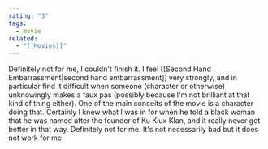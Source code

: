 ```yaml
---
rating: "3"
tags:
  - movie
related:
  - "[[Movies]]"
---
```

Definitely not for me, I couldn't finish it. I feel [[Second Hand Embarrassment|second hand embarrassment]] very strongly, and in particular find it difficult when someone (character or otherwise) unknowingly makes a faux pas (possibly because I'm not brilliant at that kind of thing either). One of the main conceits of the movie is a character doing that. Certainly I knew what I was in for when he told a black woman that he was named after the founder of Ku Klux Klan, and it really never got better in that way. Definitely not for me. It's not necessarily bad but it does not work for me